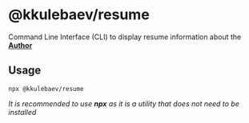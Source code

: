 # @kkulebaev/resume

Command Line Interface (CLI) to display resume information about the **[Author](https://github.com/kkulebaev/ )**

## Usage

```
npx @kkulebaev/resume
```

_It is recommended to use **npx** as it is a utility that does not need to be installed_

